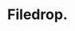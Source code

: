 ---
description: 在两个ios设备间分享文件，或者在电脑与ios设备间分享文件。类似应用已经烂街，推荐这个主要是因为界面简洁、操作明了。
layout: post
results:
- primaryGenreName: Utilities
  version: '1.0.0'
  artworkUrl100: http://a183.phobos.apple.com/us/r1000/108/Purple/v4/c1/a0/05/c1a005ec-8703-1cd0-a3a1-53693d8ceac2/mzl.exjqnbxy.jpg
  trackViewUrl: https://itunes.apple.com/cn/app/filedrop./id654715668?mt=8&uo=4
  artworkUrl60: http://a1929.phobos.apple.com/us/r1000/111/Purple/v4/c9/fb/34/c9fb3417-3b64-c369-5776-574df145c51e/Icon.png
  sellerName: Ivan Pashchenko
  supportedDevices:
  - iPadMini4G
  - iPadThirdGen
  - iPodTouchThirdGen
  - iPad3G
  - iPadWifi
  - iPadFourthGen
  - iPhone-3GS
  - iPhone4S
  - iPhone5
  - iPadFourthGen4G
  - iPadThirdGen4G
  - iPadMini
  - iPodTouchFifthGen
  - iPad2Wifi
  - iPad23G
  - iPodTouchourthGen
  - iPhone4
  genres:
  - 工具
  - 效率
  trackName: Filedrop.
  description: "It has never been so easy. Drop file into wifi tube and it
    will apper in a nearby device. \nDownload PC or Mac version from www.filedropme.com"
  price: 0
  trackId: 654715668
  releaseDate: '2013-06-06T07:00:00Z'
  screenshotUrls:
  - http://a1.mzstatic.com/us/r1000/113/Purple2/v4/cf/95/1c/cf951ceb-9519-d783-2996-19830281d2c8/mzl.jxkzjnsa.1136x1136-75.jpg
  - http://a3.mzstatic.com/us/r1000/118/Purple/v4/f9/59/a9/f959a9ff-17d5-ce81-1c76-4cf618b3d6d6/mzl.tiafkwzv.1136x1136-75.jpg
  - http://a2.mzstatic.com/us/r1000/103/Purple/v4/d8/b6/fa/d8b6faf7-577f-743c-1521-72f1b3f60eb8/mzl.qbrmgfsc.1136x1136-75.jpg
  - http://a2.mzstatic.com/us/r1000/082/Purple2/v4/de/54/f5/de54f53b-8a6f-5d6c-07c4-6ffd475cb26c/mzl.tufvqucm.1136x1136-75.jpg
  - http://a3.mzstatic.com/us/r1000/086/Purple2/v4/50/21/de/5021de37-55db-e938-aa2d-45bfc03ed77e/mzl.ngrvbpyj.1136x1136-75.jpg
  artistViewUrl: https://itunes.apple.com/cn/artist/ivan-pashchenko/id654715691?uo=4
  primaryGenreId: 6002
  kind: software
  fileSizeBytes: '12560821'
  bundleId: com.filedropme.Filedrop
  sellerUrl: http://filedropme.com
  trackContentRating: 4+
  artistName: Ivan Pashchenko
  trackCensoredName: Filedrop.
  isGameCenterEnabled: false
  contentAdvisoryRating: 4+
  languageCodesISO2A:
  - CS
  - NL
  - EN
  - FR
  - DE
  - IT
  - JA
  - KO
  - PL
  - PT
  - RU
  - ZH
  - ES
  - SV
  - ZH
  - TR
  features: &a []
  wrapperType: software
  artworkUrl512: http://a183.phobos.apple.com/us/r1000/108/Purple/v4/c1/a0/05/c1a005ec-8703-1cd0-a3a1-53693d8ceac2/mzl.exjqnbxy.jpg
  formattedPrice: 免费
  artistId: 654715691
  genreIds:
  - '6002'
  - '6007'
  currency: CNY
  ipadScreenshotUrls: *a
category: 工具
tags: tag1
resultCount: 1
title: Filedrop.

---